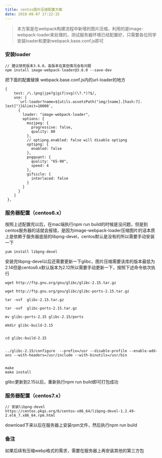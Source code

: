 ```yaml
---
title: centos图片压缩配置方案
date: 2018-08-07 17:22:15
---
```


> 本方案是在webpack构建流程中新增的图片压缩，利用的是image-webpack-loader来处理的，测试服务器环境已经配置好，只需要各位同学安装loader和更新webpack.base.conf.js即可

<!-- more -->

### 安装loader

```
// 建议锁死版本3.6.0，高版本在某些情况会有问题
npm install image-webpack-loader@3.6.0 --save-dev
```
把下面的配置替换 webpack.base.conf.js内的url-loader的地方
```
{
    test: /\.(png|jpe?g|gif|svg)(\?.*)?$/,
    use: [
      `url-loader?name=${utils.assetsPath("img/[name].[hash:7].[ext]")}&limit=10000`,
      {
        loader: "image-webpack-loader",
        options: {
          mozjpeg: {
            progressive: false,
            quality: 80
          },
          // optipng.enabled: false will disable optipng
          optipng: {
            enabled: false
          },
          pngquant: {
            quality: "65-90",
            speed: 4
          },
          gifsicle: {
            interlaced: false
          }
        }
      }
    ]
 },
```

### 服务器配置（centos6.x）
按照上述配置完以后，在mac端执行npm run build的时候是没问题，但是到centos服务器的话就会报错，是因为image-webpack-loader压缩图片的话本质上是依赖于服务器底层的libpng-devel，centos默认是没有的所以需要手动安装一下

```
yum install libpng-devel
```
安装完libpng-devel以后还需要更新一下glibc，图片压缩需要该库的版本最低为2.14但是centos6.x默认版本为2.12所以需要手动更新一下，按照下述命令依次执行

```
wget http://ftp.gnu.org/gnu/glibc/glibc-2.15.tar.gz
 
wget http://ftp.gnu.org/gnu/glibc/glibc-ports-2.15.tar.gz
 
tar -xvf  glibc-2.15.tar.gz
 
tar -xvf  glibc-ports-2.15.tar.gz
 
mv glibc-ports-2.15 glibc-2.15/ports
 
mkdir glibc-build-2.15 
 
 
cd glibc-build-2.15
 
 
../glibc-2.15/configure  --prefix=/usr --disable-profile --enable-add-ons --with-headers=/usr/include --with-binutils=/usr/bin
 
 
make
make install
```

glibc更新到2.15以后，重新执行npm run build即可打包成功

### 服务器配置（centos7.x）

```
// 安装libpng-devel
https://centos.pkgs.org/6/centos-x86_64/libpng-devel-1.2.49-2.el6_7.x86_64.rpm.html
```
download下来以后在服务器上安装rpm文件，然后执行npm run build

### 备注
如果后续有压缩webp格式的需求，需要在服务器上再安装其他的第三方包

